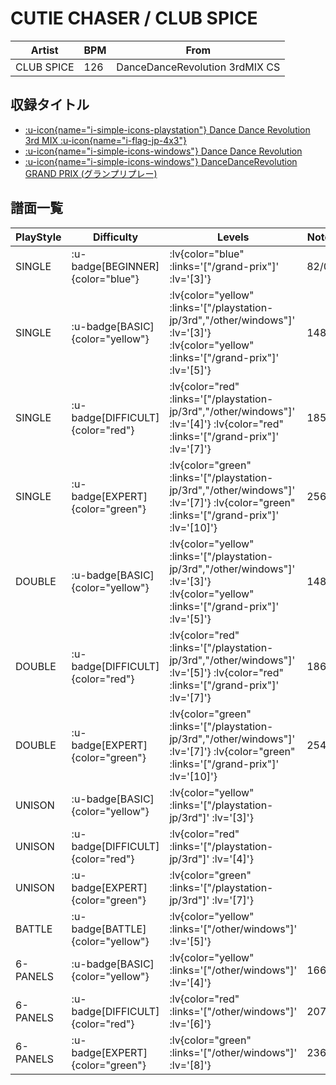 # CUTIE CHASER / CLUB SPICE

|Artist|BPM|From|
|------|---|----|
|CLUB SPICE|126|DanceDanceRevolution 3rdMIX CS|

## 収録タイトル

- [ :u-icon{name="i-simple-icons-playstation"} Dance Dance Revolution 3rd MIX :u-icon{name="i-flag-jp-4x3"} ](/playstation-jp/3rd)
- [ :u-icon{name="i-simple-icons-windows"} Dance Dance Revolution](/other/windows)
- [ :u-icon{name="i-simple-icons-windows"} DanceDanceRevolution GRAND PRIX (グランプリプレー)](/grand-prix)

## 譜面一覧

|PlayStyle|Difficulty|Levels|Notes|Movie|
|---------|----------|------|-----|-----|
|SINGLE| :u-badge[BEGINNER]{color="blue"} | :lv{color="blue" :links='["/grand-prix"]' :lv='[3]'} |82/0||
|SINGLE| :u-badge[BASIC]{color="yellow"} | :lv{color="yellow" :links='["/playstation-jp/3rd","/other/windows"]' :lv='[3]'}  :lv{color="yellow" :links='["/grand-prix"]' :lv='[5]'} |148/0||
|SINGLE| :u-badge[DIFFICULT]{color="red"} | :lv{color="red" :links='["/playstation-jp/3rd","/other/windows"]' :lv='[4]'}  :lv{color="red" :links='["/grand-prix"]' :lv='[7]'} |185/0||
|SINGLE| :u-badge[EXPERT]{color="green"} | :lv{color="green" :links='["/playstation-jp/3rd","/other/windows"]' :lv='[7]'}  :lv{color="green" :links='["/grand-prix"]' :lv='[10]'} |256/0||
|DOUBLE| :u-badge[BASIC]{color="yellow"} | :lv{color="yellow" :links='["/playstation-jp/3rd","/other/windows"]' :lv='[3]'}  :lv{color="yellow" :links='["/grand-prix"]' :lv='[5]'} |148/0||
|DOUBLE| :u-badge[DIFFICULT]{color="red"} | :lv{color="red" :links='["/playstation-jp/3rd","/other/windows"]' :lv='[5]'}  :lv{color="red" :links='["/grand-prix"]' :lv='[7]'} |186/0||
|DOUBLE| :u-badge[EXPERT]{color="green"} | :lv{color="green" :links='["/playstation-jp/3rd","/other/windows"]' :lv='[7]'}  :lv{color="green" :links='["/grand-prix"]' :lv='[10]'} |254/0||
|UNISON| :u-badge[BASIC]{color="yellow"} | :lv{color="yellow" :links='["/playstation-jp/3rd"]' :lv='[3]'} |||
|UNISON| :u-badge[DIFFICULT]{color="red"} | :lv{color="red" :links='["/playstation-jp/3rd"]' :lv='[4]'} |||
|UNISON| :u-badge[EXPERT]{color="green"} | :lv{color="green" :links='["/playstation-jp/3rd"]' :lv='[7]'} |||
|BATTLE| :u-badge[BATTLE]{color="yellow"} | :lv{color="yellow" :links='["/other/windows"]' :lv='[5]'} |||
|6-PANELS| :u-badge[BASIC]{color="yellow"} | :lv{color="yellow" :links='["/other/windows"]' :lv='[4]'} |166/0||
|6-PANELS| :u-badge[DIFFICULT]{color="red"} | :lv{color="red" :links='["/other/windows"]' :lv='[6]'} |207/0||
|6-PANELS| :u-badge[EXPERT]{color="green"} | :lv{color="green" :links='["/other/windows"]' :lv='[8]'} |236/0||
